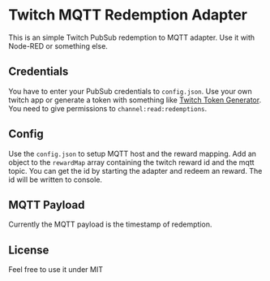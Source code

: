 # Twitch MQTT Redemption Adapter

This is an simple Twitch PubSub redemption to MQTT adapter. Use it with Node-RED or something else.

## Credentials

You have to enter your PubSub credentials to `config.json`. Use your own twitch app or generate a token with something like [Twitch Token Generator](https://twitchtokengenerator.com/). You need to give permissions to `channel:read:redemptions`.

## Config

Use the `config.json` to setup MQTT host and the reward mapping.
Add an object to the `rewardMap` array containing the twitch reward id and the mqtt topic. You can get the id by starting the adapter and redeem an reward. The id will be written to console.

## MQTT Payload

Currently the MQTT payload is the timestamp of redemption.

## License

Feel free to use it under MIT
